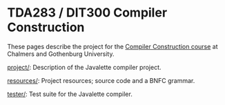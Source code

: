 TDA283 / DIT300 Compiler Construction
=====================================

These pages describe the project for the [Compiler Construction
course](https://chalmers.instructure.com/courses/4103/assignments/syllabus)
at Chalmers and Gothenburg University.

[project/](project/):
Description of the Javalette compiler project.

[resources/](resources/):
Project resources; source code and a BNFC grammar.

[tester/](tester/):
Test suite for the Javalette compiler.
